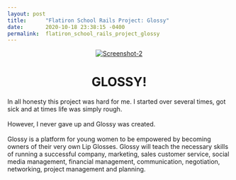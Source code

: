 ```yaml
---
layout: post
title:      "Flatiron School Rails Project: Glossy"
date:       2020-10-18 23:38:15 -0400
permalink:  flatiron_school_rails_project_glossy
---
```





<center><a href="https://ibb.co/w4JJyLZ"><img src="https://i.ibb.co/rHbbktK/Screenshot-2.png" alt="Screenshot-2" border="0"></a></center>

# <center>GLOSSY!</center>
In all honesty this project was hard for me. I started over several times, got sick and at times life was simply rough. <br><br>
However, I never gave up and Glossy was created. <br><br>
Glossy is a platform for young women to be empowered by becoming owners of their very own Lip Glosses. Glossy will teach the necessary skills of running a successful company, marketing, sales customer service, social media management, financial management, communication, negotiation, networking, project management and planning. <br>



